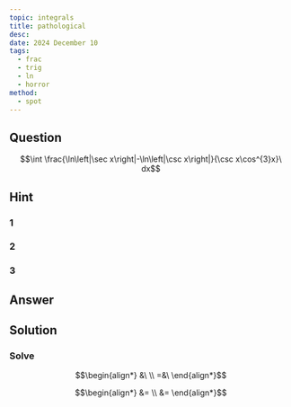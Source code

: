 ```yaml
---
topic: integrals
title: pathological
desc: 
date: 2024 December 10
tags:
  - frac
  - trig
  - ln
  - horror
method:
  - spot
---
```



## Question
```math
\int \frac{\ln\left|\sec x\right|-\ln\left|\csc x\right|}{\csc x\cos^{3}x}\ dx
```


## Hint

### 1

### 2

### 3


## Answer
```math

```


## Solution

### Solve
```math
\begin{align*}
  &\ 
  \\ =&\ 
\end{align*}
```

```math
\begin{align*}
  &= 
  \\ &= 
\end{align*}
```
